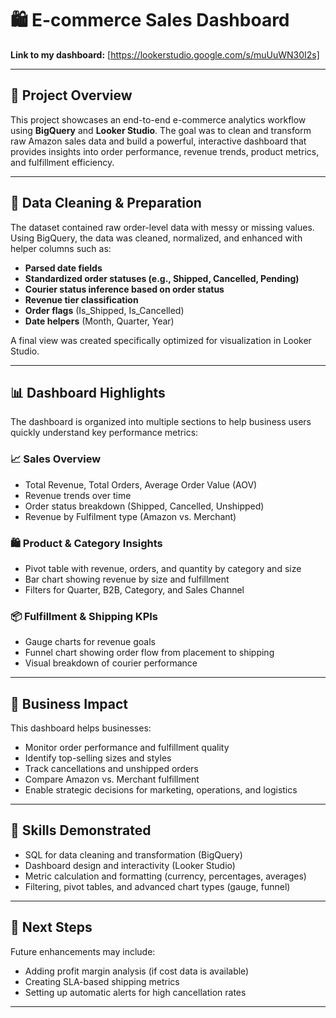 # 🛍️ E-commerce Sales Dashboard

**Link to my dashboard:** [https://lookerstudio.google.com/s/muUuWN30I2s]

---

## 📌 Project Overview

This project showcases an end-to-end e-commerce analytics workflow using **BigQuery** and **Looker Studio**. The goal was to clean and transform raw Amazon sales data and build a powerful, interactive dashboard that provides insights into order performance, revenue trends, product metrics, and fulfillment efficiency.

---

## 🧹 Data Cleaning & Preparation

The dataset contained raw order-level data with messy or missing values. Using BigQuery, the data was cleaned, normalized, and enhanced with helper columns such as:
- **Parsed date fields**
- **Standardized order statuses (e.g., Shipped, Cancelled, Pending)**
- **Courier status inference based on order status**
- **Revenue tier classification**
- **Order flags** (Is_Shipped, Is_Cancelled)
- **Date helpers** (Month, Quarter, Year)

A final view was created specifically optimized for visualization in Looker Studio.

---

## 📊 Dashboard Highlights

The dashboard is organized into multiple sections to help business users quickly understand key performance metrics:

### 📈 Sales Overview
- Total Revenue, Total Orders, Average Order Value (AOV)
- Revenue trends over time
- Order status breakdown (Shipped, Cancelled, Unshipped)
- Revenue by Fulfilment type (Amazon vs. Merchant)

### 🛍️ Product & Category Insights
- Pivot table with revenue, orders, and quantity by category and size
- Bar chart showing revenue by size and fulfillment
- Filters for Quarter, B2B, Category, and Sales Channel

### 📦 Fulfillment & Shipping KPIs
- Gauge charts for revenue goals
- Funnel chart showing order flow from placement to shipping
- Visual breakdown of courier performance

---

## 💼 Business Impact

This dashboard helps businesses:
- Monitor order performance and fulfillment quality
- Identify top-selling sizes and styles
- Track cancellations and unshipped orders
- Compare Amazon vs. Merchant fulfillment
- Enable strategic decisions for marketing, operations, and logistics

---

## 🧠 Skills Demonstrated

- SQL for data cleaning and transformation (BigQuery)
- Dashboard design and interactivity (Looker Studio)
- Metric calculation and formatting (currency, percentages, averages)
- Filtering, pivot tables, and advanced chart types (gauge, funnel)

---

## 📎 Next Steps

Future enhancements may include:
- Adding profit margin analysis (if cost data is available)
- Creating SLA-based shipping metrics
- Setting up automatic alerts for high cancellation rates

---

